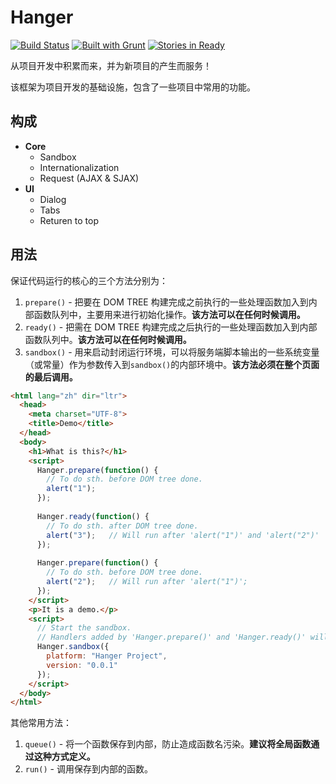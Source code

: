 # Hanger
[![Build Status](https://travis-ci.org/ourai/hanger.png?branch=master)](https://travis-ci.org/ourai/hanger)
[![Built with Grunt](https://cdn.gruntjs.com/builtwith.png)](http://gruntjs.com/)
[![Stories in Ready](https://badge.waffle.io/ourai/hanger.png?label=ready)](https://waffle.io/ourai/hanger)

从项目开发中积累而来，并为新项目的产生而服务！

该框架为项目开发的基础设施，包含了一些项目中常用的功能。

## 构成

- **Core**
  - Sandbox
  - Internationalization
  - Request (AJAX & SJAX)
- **UI**
  - Dialog
  - Tabs
  - Returen to top

## 用法

保证代码运行的核心的三个方法分别为：

1. `prepare()` - 把要在 DOM TREE 构建完成之前执行的一些处理函数加入到内部函数队列中，主要用来进行初始化操作。**该方法可以在任何时候调用。**
2. `ready()` - 把需在 DOM TREE 构建完成之后执行的一些处理函数加入到内部函数队列中。**该方法可以在任何时候调用。**
3. `sandbox()` - 用来启动封闭运行环境，可以将服务端脚本输出的一些系统变量（或常量）作为参数传入到`sandbox()`的内部环境中。**该方法必须在整个页面的最后调用。**

```html
<html lang="zh" dir="ltr">
  <head>
    <meta charset="UTF-8">
    <title>Demo</title>
  </head>
  <body>
    <h1>What is this?</h1>
    <script>
      Hanger.prepare(function() {
        // To do sth. before DOM tree done.
        alert("1");
      });
      
      Hanger.ready(function() {
        // To do sth. after DOM tree done.
        alert("3");   // Will run after 'alert("1")' and 'alert("2")'
      });
      
      Hanger.prepare(function() {
        // To do sth. before DOM tree done.
        alert("2");   // Will run after 'alert("1")';
      });
    </script>
    <p>It is a demo.</p>
    <script>
      // Start the sandbox.
      // Handlers added by 'Hanger.prepare()' and 'Hanger.ready()' will execute.
      Hanger.sandbox({
        platform: "Hanger Project",
        version: "0.0.1"
      });
    </script>
  </body>
</html>
```

其他常用方法：

1. `queue()` - 将一个函数保存到内部，防止造成函数名污染。**建议将全局函数通过这种方式定义。**
2. `run()` - 调用保存到内部的函数。
